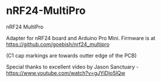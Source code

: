 # nRF24-MultiPro
nRF24 MultiPro

Adapter for nRF24 board and Arduino Pro Mini.
Firmware is at https://github.com/goebish/nrf24_multipro

(C1 cap markings are towards outter edge of the PCB)

Special thanks to excellent video by Jason Sanctuary - https://www.youtube.com/watch?v=gJYiDjo5lQw
